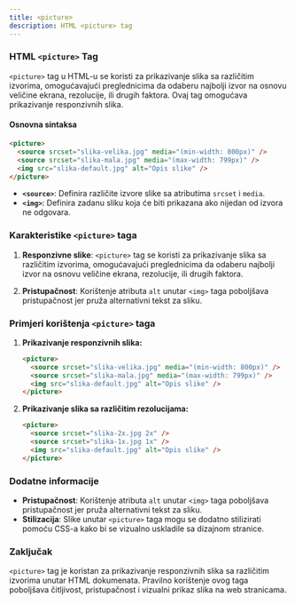 ```yaml
---
title: <picture>
description: HTML <picture> tag
---
```


### HTML `<picture>` Tag

`<picture>` tag u HTML-u se koristi za prikazivanje slika sa različitim izvorima, omogućavajući preglednicima da odaberu najbolji izvor na osnovu veličine ekrana, rezolucije, ili drugih faktora. Ovaj tag omogućava prikazivanje responzivnih slika.

#### Osnovna sintaksa

```html
<picture>
  <source srcset="slika-velika.jpg" media="(min-width: 800px)" />
  <source srcset="slika-mala.jpg" media="(max-width: 799px)" />
  <img src="slika-default.jpg" alt="Opis slike" />
</picture>
```

- **`<source>`**: Definira različite izvore slike sa atributima `srcset` i `media`.
- **`<img>`**: Definira zadanu sliku koja će biti prikazana ako nijedan od izvora ne odgovara.

### Karakteristike `<picture>` taga

1. **Responzivne slike**:
   `<picture>` tag se koristi za prikazivanje slika sa različitim izvorima, omogućavajući preglednicima da odaberu najbolji izvor na osnovu veličine ekrana, rezolucije, ili drugih faktora.

2. **Pristupačnost**:
   Korištenje atributa `alt` unutar `<img>` taga poboljšava pristupačnost jer pruža alternativni tekst za sliku.

### Primjeri korištenja `<picture>` taga

1. **Prikazivanje responzivnih slika:**

   ```html
   <picture>
     <source srcset="slika-velika.jpg" media="(min-width: 800px)" />
     <source srcset="slika-mala.jpg" media="(max-width: 799px)" />
     <img src="slika-default.jpg" alt="Opis slike" />
   </picture>
   ```

2. **Prikazivanje slika sa različitim rezolucijama:**
   ```html
   <picture>
     <source srcset="slika-2x.jpg 2x" />
     <source srcset="slika-1x.jpg 1x" />
     <img src="slika-default.jpg" alt="Opis slike" />
   </picture>
   ```

### Dodatne informacije

- **Pristupačnost**: Korištenje atributa `alt` unutar `<img>` taga poboljšava pristupačnost jer pruža alternativni tekst za sliku.
- **Stilizacija**: Slike unutar `<picture>` taga mogu se dodatno stilizirati pomoću CSS-a kako bi se vizualno uskladile sa dizajnom stranice.

### Zaključak

`<picture>` tag je koristan za prikazivanje responzivnih slika sa različitim izvorima unutar HTML dokumenata. Pravilno korištenje ovog taga poboljšava čitljivost, pristupačnost i vizualni prikaz slika na web stranicama.
